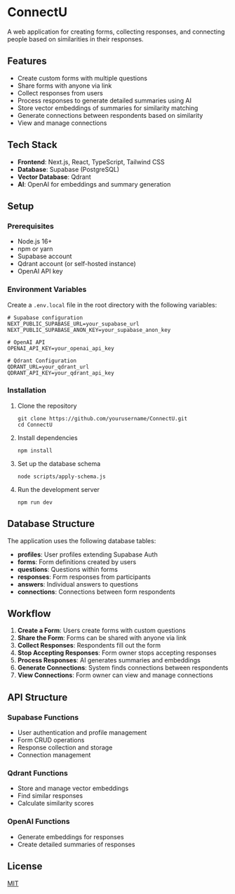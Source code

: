 # ConnectU

A web application for creating forms, collecting responses, and connecting people based on similarities in their responses.

## Features

- Create custom forms with multiple questions
- Share forms with anyone via link
- Collect responses from users
- Process responses to generate detailed summaries using AI
- Store vector embeddings of summaries for similarity matching
- Generate connections between respondents based on similarity
- View and manage connections

## Tech Stack

- **Frontend**: Next.js, React, TypeScript, Tailwind CSS
- **Database**: Supabase (PostgreSQL)
- **Vector Database**: Qdrant
- **AI**: OpenAI for embeddings and summary generation

## Setup

### Prerequisites

- Node.js 16+
- npm or yarn
- Supabase account
- Qdrant account (or self-hosted instance)
- OpenAI API key

### Environment Variables

Create a `.env.local` file in the root directory with the following variables:

```
# Supabase configuration
NEXT_PUBLIC_SUPABASE_URL=your_supabase_url
NEXT_PUBLIC_SUPABASE_ANON_KEY=your_supabase_anon_key

# OpenAI API
OPENAI_API_KEY=your_openai_api_key

# Qdrant Configuration
QDRANT_URL=your_qdrant_url
QDRANT_API_KEY=your_qdrant_api_key
```

### Installation

1. Clone the repository
   ```
   git clone https://github.com/yourusername/ConnectU.git
   cd ConnectU
   ```

2. Install dependencies
   ```
   npm install
   ```

3. Set up the database schema
   ```
   node scripts/apply-schema.js
   ```

4. Run the development server
   ```
   npm run dev
   ```

## Database Structure

The application uses the following database tables:

- **profiles**: User profiles extending Supabase Auth
- **forms**: Form definitions created by users
- **questions**: Questions within forms
- **responses**: Form responses from participants
- **answers**: Individual answers to questions
- **connections**: Connections between form respondents

## Workflow

1. **Create a Form**: Users create forms with custom questions
2. **Share the Form**: Forms can be shared with anyone via link
3. **Collect Responses**: Respondents fill out the form
4. **Stop Accepting Responses**: Form owner stops accepting responses
5. **Process Responses**: AI generates summaries and embeddings
6. **Generate Connections**: System finds connections between respondents
7. **View Connections**: Form owner can view and manage connections

## API Structure

### Supabase Functions

- User authentication and profile management
- Form CRUD operations
- Response collection and storage
- Connection management

### Qdrant Functions

- Store and manage vector embeddings
- Find similar responses
- Calculate similarity scores

### OpenAI Functions

- Generate embeddings for responses
- Create detailed summaries of responses

## License

[MIT](LICENSE)
